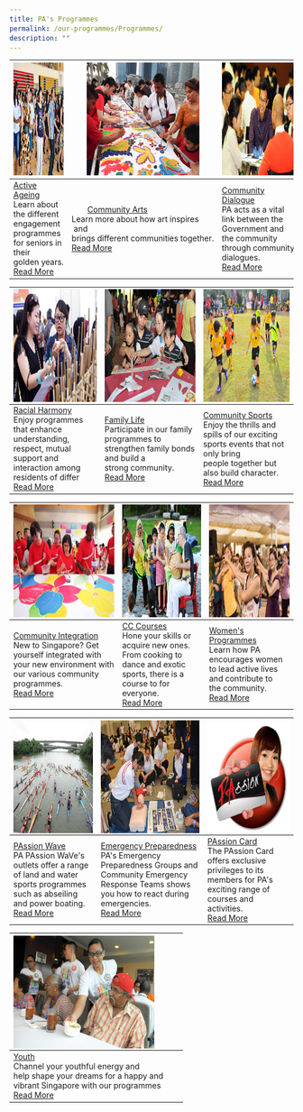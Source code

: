 ```yaml
---
title: PA's Programmes
permalink: /our-programmes/Programmes/
description: ""
---
```

| <img style="height:200px;width:250px" src="/images/Programmes/main-activeageing_edited.jpg"> | <img style="height:200px;width:200px" src="/images/Programmes/main-communityarts_edited.jpg">| <img style="height:200px;width:250px" src="/images/Programmes/main-communitydialogue_edited.jpg"> |
| -------- | -------- | -------- |
| [Active Ageing](/our-programmes/Active-Ageing)<br>Learn about the different engagement programmes for seniors in their golden years.  <br> [Read More](/our-programmes/Active-Ageing)  |&emsp;&emsp;[Community Arts](/our-programmes/Community-Arts)<br>Learn more about how art inspires<br> and  brings different communities together.<br>[Read More](/our-programmes/Community-Arts)| [Community Dialogue](/our-programmes/Community-Dialogue)<br>PA acts as a vital link between the Government and the community through community dialogues.<br>[Read More](/our-programmes/Community-Dialogue) |



| <img style="height:200px;width:250px" align="left" src="/images/Programmes/main-racialharmony.jpg">|<img style="height:200px;width:250px" align="center" src="/images/Programmes/main-familylife.jpg">| <img style="height:200px;width:250px" align="right" src="/images/Programmes/main-communitysports.jpg">|
| -------- | -------- | -------- |
| [Racial Harmony](/our-programmes/Racial-Harmony) <br>Enjoy programmes that enhance understanding, respect, mutual support and interaction among residents of differ<br>  [Read More](/our-programmes/Racial-Harmony)  | [Family Life](/our-programmes/Family-life)   <br>Participate in our family programmes to strengthen family bonds and build a strong community.<br>[Read More](/our-programmes/Family-Life)  | [Community Sports](/our-programmes/Community-Sports)  <br>Enjoy the thrills and spills of our exciting sports events that not only bring people together but also build character. <br>[Read More](/our-programmes/Community-Sports)  |



| <img style="height:200px;width:250px" align="left"  src="/images/Programmes/main-communityintegration.jpg"> | <img style="height:200px;width:250px" align="center"  src="/images/Programmes/main-cccourses_edited.jpg"> | <img style="height:200px;width:250px" align="right" src="/images/Programmes/main-womensprogrammes_edited.jpg"> |
| -------- | -------- | -------- |
| [Community Integration](/our-programmes/Community-Integration)  <br>New to Singapore? Get yourself integrated with your new environment with our various community programmes.<br>[Read More](/our-programmes/Community-Integration)  | [CC Courses](/our-programmes/CC-Courses/CC-Courses) <br>Hone your skills or acquire new ones. From cooking to dance and exotic sports, there is a course to for everyone.<br>[Read More](/our-programmes/CC-Courses/CC-Courses)    | [Women's Programmes](/our-programmes/Womens-Programmes) <br>Learn how PA encourages women to lead active lives and contribute to the community.<br>[Read More](/our-programmes/Womens-Programmes)    |



| <img style="height:200px;width:250px"  align="left" src="/images/Programmes/main-waterventure.jpg"> | <img style="height:200px;width:250px" align="center" src="/images/Programmes/main-emergencypreparedness_edited.jpg">| <img style="height:200px;width:250px" align="right" src="/images/Programmes/main-passioncard.jpg">|
| -------- | -------- | -------- |
| [PAssion Wave](/our-programmes/PAssion-Wave/PAssion-WaVe) <br>PA PAssion WaVe's outlets offer a range of land and water sports programmes such as abseiling and power boating. <br>[Read More](/our-programmes/PAssion-Wave/PAssion-WaVe) | [Emergency Preparedness](/our-programmes/Emergency-Preparedness)<br>PA's Emergency Preparedness Groups and Community Emergency Response Teams shows you how to react during emergencies.<br>[Read More](/our-programmes/Emergency-Preparedness)     | [PAssion Card](/our-programmes/PAssion-Card) <br>The PAssion Card offers exclusive privileges to its members for PA's exciting range of courses and activities.<br>[Read More](/our-programmes/PAssion-Card)    |



| <img style="height:200px;width:250px" align="left" src="/images/Programmes/main-youth_edited.jpg"> | ||
| -------- |--------|--------|
| [Youth](/our-programmes/Youth) <br>Channel your youthful energy and <br>help shape your dreams for a happy and <br>vibrant Singapore with our programmes<br>[Read More](/our-programmes/Youth)   |||